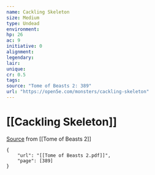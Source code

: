 ```yaml
---
name: Cackling Skeleton
size: Medium
type: Undead
environment: 
hp: 26
ac: 9
initiative: 0
alignment: 
legendary: 
lair: 
unique: 
cr: 0.5
tags: 
source: "Tome of Beasts 2: 389"
url: "https://open5e.com/monsters/cackling-skeleton"
---
```

# [[Cackling Skeleton]]

[Source](zotero://open-pdf/library/items/9UQIAB6R?page=389) from [[Tome of Beasts 2]]

```pdf
{
	"url": "[[Tome of Beasts 2.pdf]]",
	"page": [389]
}
```

